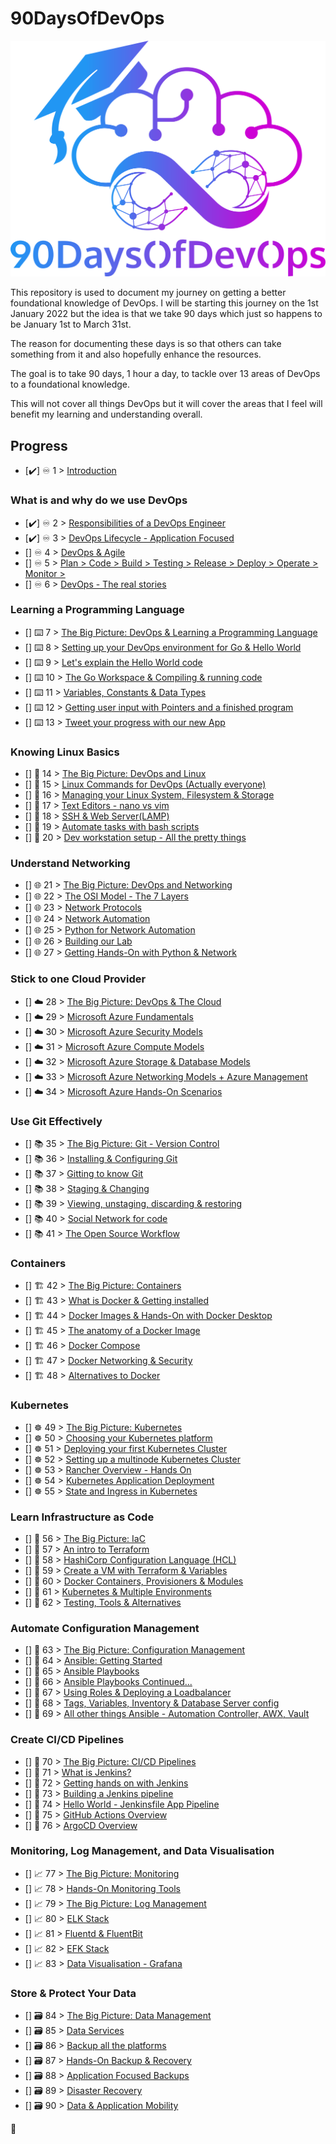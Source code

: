 # 90DaysOfDevOps

<p align="center">
  <img src="https://github.com/MichaelCade/90DaysOfDevOps/blob/main/logo.png?raw=true" alt="90DaysOfDevOps Logo"/>
</p>


This repository is used to document my journey on getting a better foundational knowledge of DevOps. I will be starting this journey on the 1st January 2022 but the idea is that we take 90 days which just so happens to be January 1st to March 31st. 

The reason for documenting these days is so that others can take something from it and also hopefully enhance the resources. 

The goal is to take 90 days, 1 hour a day, to tackle over 13 areas of DevOps to a foundational knowledge. 

This will not cover all things DevOps but it will cover the areas that I feel will benefit my learning and understanding overall. 

## Progress 

- [✔️] ♾️ 1 > [Introduction](Days/day01.md)

### What is and why do we use DevOps

- [✔️] ♾️ 2 > [Responsibilities of a DevOps Engineer](Days/day02.md)
- [✔️] ♾️ 3 > [DevOps Lifecycle - Application Focused](Days/day03.md)
- [] ♾️ 4 > [DevOps & Agile](Days/day04.md)
- [] ♾️ 5 > [Plan > Code > Build > Testing > Release > Deploy > Operate > Monitor >](Days/day05.md)
- [] ♾️ 6 > [DevOps - The real stories](Days/day06.md)

### Learning a Programming Language

- [] ⌨️ 7 > [The Big Picture: DevOps & Learning a Programming Language](Days/day07.md)
- [] ⌨️ 8 > [Setting up your DevOps environment for Go & Hello World](Days/day08.md)
- [] ⌨️ 9 > [Let's explain the Hello World code](Days/day09.md)
- [] ⌨️ 10 > [The Go Workspace & Compiling & running code](Days/day10.md)
- [] ⌨️ 11 > [Variables, Constants & Data Types](Days/day11.md)
- [] ⌨️ 12 > [Getting user input with Pointers and a finished program](Days/day12.md)
- [] ⌨️ 13 > [Tweet your progress with our new App](Days/day13.md)

### Knowing Linux Basics

- [] 🐧 14 > [The Big Picture: DevOps and Linux](Days/day14.md)
- [] 🐧 15 > [Linux Commands for DevOps (Actually everyone)](Days/day15.md)
- [] 🐧 16 > [Managing your Linux System, Filesystem & Storage](Days/day16.md)
- [] 🐧 17 > [Text Editors - nano vs vim](Days/day17.md)
- [] 🐧 18 > [SSH & Web Server(LAMP)](Days/day18.md)
- [] 🐧 19 > [Automate tasks with bash scripts](Days/day19.md)
- [] 🐧 20 > [Dev workstation setup - All the pretty things](Days/day20.md)

### Understand Networking

- [] 🌐 21 > [The Big Picture: DevOps and Networking](Days/day21.md)
- [] 🌐 22 > [The OSI Model - The 7 Layers](Days/day22.md)
- [] 🌐 23 > [Network Protocols](Days/day23.md)
- [] 🌐 24 > [Network Automation](Days/day24.md)
- [] 🌐 25 > [Python for Network Automation](Days/day25.md)
- [] 🌐 26 > [Building our Lab](Days/day26.md)
- [] 🌐 27 > [Getting Hands-On with Python & Network](Days/day27.md)

### Stick to one Cloud Provider

- [] ☁️ 28 > [The Big Picture: DevOps & The Cloud](Days/day28.md)
- [] ☁️ 29 > [Microsoft Azure Fundamentals](Days/day29.md)
- [] ☁️ 30 > [Microsoft Azure Security Models](Days/day30.md)
- [] ☁️ 31 > [Microsoft Azure Compute Models](Days/day31.md)
- [] ☁️ 32 > [Microsoft Azure Storage & Database Models](Days/day32.md)
- [] ☁️ 33 > [Microsoft Azure Networking Models + Azure Management](Days/day33.md)
- [] ☁️ 34 > [Microsoft Azure Hands-On Scenarios](Days/day34.md)

### Use Git Effectively

- [] 📚 35 > [The Big Picture: Git - Version Control](Days/day35.md)
- [] 📚 36 > [Installing & Configuring Git](Days/day36.md)
- [] 📚 37 > [Gitting to know Git](Days/day37.md)
- [] 📚 38 > [Staging & Changing](Days/day38.md)
- [] 📚 39 > [Viewing, unstaging, discarding & restoring](Days/day39.md)
- [] 📚 40 > [Social Network for code](Days/day40.md)
- [] 📚 41 > [The Open Source Workflow](Days/day41.md)

### Containers 

- [] 🏗️ 42 > [The Big Picture: Containers](Days/day42.md)
- [] 🏗️ 43 > [What is Docker & Getting installed](Days/day43.md)
- [] 🏗️ 44 > [Docker Images & Hands-On with Docker Desktop](Days/day44.md)
- [] 🏗️ 45 > [The anatomy of a Docker Image](Days/day45.md)
- [] 🏗️ 46 > [Docker Compose](Days/day46.md)
- [] 🏗️ 47 > [Docker Networking & Security](Days/day47.md)
- [] 🏗️ 48 > [Alternatives to Docker](Days/day48.md)

### Kubernetes

- [] ☸ 49 > [The Big Picture: Kubernetes](Days/day49.md)
- [] ☸ 50 > [Choosing your Kubernetes platform ](Days/day50.md)
- [] ☸ 51 > [Deploying your first Kubernetes Cluster](Days/day51.md)
- [] ☸ 52 > [Setting up a multinode Kubernetes Cluster](Days/day52.md)
- [] ☸ 53 > [Rancher Overview - Hands On](Days/day53.md)
- [] ☸ 54 > [Kubernetes Application Deployment](Days/day54.md)
- [] ☸ 55 > [State and Ingress in Kubernetes](Days/day55.md)

### Learn Infrastructure as Code

- [] 🤖 56 > [The Big Picture: IaC](Days/day56.md)
- [] 🤖 57 > [An intro to Terraform ](Days/day57.md)
- [] 🤖 58 > [HashiCorp Configuration Language (HCL)](Days/day58.md)
- [] 🤖 59 > [Create a VM with Terraform & Variables](Days/day59.md)
- [] 🤖 60 > [Docker Containers, Provisioners & Modules](Days/day60.md)
- [] 🤖 61 > [Kubernetes & Multiple Environments](Days/day61.md)
- [] 🤖 62 > [Testing, Tools & Alternatives](Days/day62.md)

### Automate Configuration Management

- [] 📜 63 > [The Big Picture: Configuration Management](Days/day63.md)
- [] 📜 64 > [Ansible: Getting Started](Days/day64.md)
- [] 📜 65 > [Ansible Playbooks](Days/day65.md)
- [] 📜 66 > [Ansible Playbooks Continued...](Days/day66.md)
- [] 📜 67 > [Using Roles & Deploying a Loadbalancer](Days/day67.md)
- [] 📜 68 > [Tags, Variables, Inventory & Database Server config](Days/day68.md)
- [] 📜 69 > [All other things Ansible - Automation Controller, AWX, Vault](Days/day69.md)

### Create CI/CD Pipelines 

- [] 🔄 70 > [The Big Picture: CI/CD Pipelines](Days/day70.md)
- [] 🔄 71 > [What is Jenkins?](Days/day71.md)
- [] 🔄 72 > [Getting hands on with Jenkins](Days/day72.md)
- [] 🔄 73 > [Building a Jenkins pipeline](Days/day73.md)
- [] 🔄 74 > [Hello World - Jenkinsfile App Pipeline](Days/day74.md)
- [] 🔄 75 > [GitHub Actions Overview](Days/day75.md)
- [] 🔄 76 > [ArgoCD Overview](Days/day76.md)

### Monitoring, Log Management, and Data Visualisation

- [] 📈 77 > [The Big Picture: Monitoring](Days/day77.md)
- [] 📈 78 > [Hands-On Monitoring Tools](Days/day78.md)
- [] 📈 79 > [The Big Picture: Log Management](Days/day79.md)
- [] 📈 80 > [ELK Stack](Days/day80.md)
- [] 📈 81 > [Fluentd & FluentBit](Days/day81.md)
- [] 📈 82 > [EFK Stack](Days/day82.md)
- [] 📈 83 > [Data Visualisation - Grafana](Days/day83.md)

### Store & Protect Your Data

- [] 🗃️ 84 > [The Big Picture: Data Management](Days/day84.md)
- [] 🗃️ 85 > [Data Services](Days/day85.md)
- [] 🗃️ 86 > [Backup all the platforms](Days/day86.md)
- [] 🗃️ 87 > [Hands-On Backup & Recovery](Days/day87.md)
- [] 🗃️ 88 > [Application Focused Backups](Days/day88.md)
- [] 🗃️ 89 > [Disaster Recovery](Days/day89.md)
- [] 🗃️ 90 > [Data & Application Mobility](Days/day90.md)

🚧

